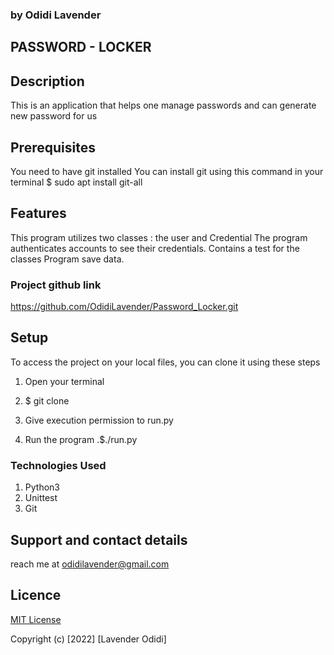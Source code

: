 ### by Odidi Lavender
## PASSWORD - LOCKER
## Description
This is an application that helps one manage passwords and can generate new password for us
## Prerequisites
You need to have git installed 
You can install git using this command in your terminal $ sudo apt install git-all

## Features
This program utilizes two classes : the user and Credential
The program authenticates accounts to see their credentials.
Contains a test for the classes
Program save data.
### Project  github link
https://github.com/OdidiLavender/Password_Locker.git


## Setup
To access the project on your local files, you can clone it using these steps
1. Open your terminal

2. $ git clone

3. Give execution permission to run.py

4. Run the program .$./run.py

### Technologies Used
1. Python3
2. Unittest
3. Git

## Support and contact details
reach me at odidilavender@gmail.com

## Licence
[MIT License](./LICENSE)

Copyright (c) [2022] [Lavender Odidi]